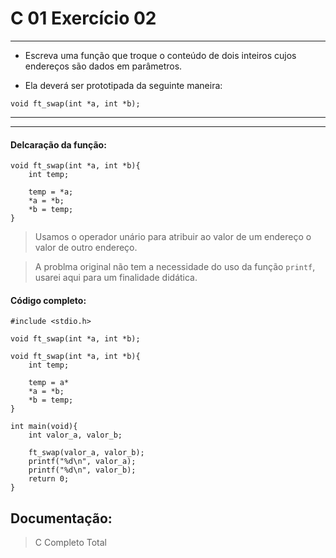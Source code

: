 # C 01 Exercício 02
---
- Escreva uma função que troque o conteúdo de dois inteiros cujos endereços são dados em parâmetros.

- Ela deverá ser prototipada da seguinte maneira:
```
void ft_swap(int *a, int *b);
```
---
---
#### Delcaração da função:
    void ft_swap(int *a, int *b){
        int temp;

        temp = *a;
        *a = *b;
        *b = temp;
    }
> Usamos o operador unário para atribuir ao valor de um endereço o valor de outro endereço.

> A problma original não tem a necessidade do uso da função `printf`, usarei aqui para um finalidade didática.

#### Código completo:
    #include <stdio.h>

    void ft_swap(int *a, int *b);

    void ft_swap(int *a, int *b){
        int temp;

        temp = a*
        *a = *b;
        *b = temp;
    }

    int main(void){
        int valor_a, valor_b;

        ft_swap(valor_a, valor_b);
        printf("%d\n", valor_a);
        printf("%d\n", valor_b);
        return 0;
    }


## Documentação:
    
> C Completo Total